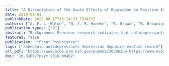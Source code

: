 ```yaml
---
title: "A Dissociation of the Acute Effects of Bupropion on Positive Emotional Processing and Reward Processing in Healthy Volunteers"
date: 2018-01-01
publishDate: 2022-08-17T16:14:23.793471Z
authors: ["A. E. L. Walsh", "N. T. M. Huneke", "R. Brown", "M. Browning", "P. Cowen", "C. J. Harmer"]
publication_types: ["2"]
abstract: "Background: Previous research indicates that antidepressants can restore the balance between negative and positive emotional processing early in treatment, indicating a role of this effect in later mood improvement. However, less is known about the effect of antidepressants on reward processing despite the potential relevance to the treatment of anhedonia. In this study, we investigated the effects of an acute dose of the atypical antidepressant (dual dopamine and noradrenaline reuptake inhibitor) bupropion on behavioral measures of emotional and reward processing in healthy volunteers. Methods: Forty healthy participants were randomly allocated to double-blind intervention with either an acute dose of bupropion or placebo prior to performing the Emotional Test Battery (ETB) and a probabilistic instrumental learning task. Results: Acute bupropion significantly increased the recognition of ambiguous faces as happy, decreased response bias toward sad faces and reduced attentional vigilance for fearful faces compared to placebo. Bupropion also reduced negative bias compared to placebo in the emotional recognition memory task (EMEM). There was no evidence that bupropion enhanced reward processing or learning. Instead, bupropion was associated with reduced likelihood to choose high-probability wins and increased score on a subjective measure of anhedonia. Conclusions: Whilst acute bupropion decreases negative and increases positive emotional processing, it has an adverse effect on reward processing. There seems to be a dissociation of the acute effects of bupropion on positive emotional processing and reward processing, which may have clinical implications for anhedonia early in treatment."
featured: false
publication: "*Front Psychiatry*"
tags: ["anhedonia antidepressants depression dopamine emotion reward"]
url_pdf: "https://www.ncbi.nlm.nih.gov/pubmed/30386259 https://www.ncbi.nlm.nih.gov/pmc/articles/PMC6198095/pdf/fpsyt-09-00482.pdf"
doi: "10.3389/fpsyt.2018.00482"
---
```


